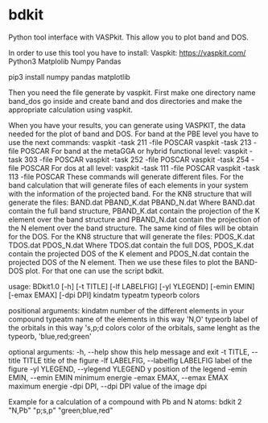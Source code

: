 # bdkit
Python tool interface with VASPkit. This allow you to plot band and DOS.

In order to use this tool you have to install:
Vaspkit: https://vaspkit.com/
Python3
Matplolib
Numpy
Pandas

pip3 install numpy pandas matplotlib 

Then you need the file generate by vaspkit.
First make one directory name band_dos go inside and create band and dos directories and make the appropriate calculation using vaspkit.

When you have your results, you can generate using VASPKIT, the data needed for the plot of band and DOS.
For band at the PBE level you have to use the next commands:
vaspkit -task 211 -file POSCAR
vaspkit -task 213 -file POSCAR
For band at the metaGGA or hybrid functional level:
vaspkit -task 303 -file POSCAR
vaspkit -task 252 -file POSCAR
vaspkit -task 254 -file POSCAR
For dos at all level:
vaspkit -task 111 -file POSCAR
vaspkit -task 113 -file POSCAR
These commands will generate different files.
For the band calculation that will generate files of each elements in your system with the information of the projected band. For the KN8 structure that will generate the files:
BAND.dat    PBAND_K.dat  PBAND_N.dat 
Where BAND.dat contain the full band structure, PBAND_K.dat contain the projection of the K element over the band structure and PBAND_N.dat contain the projection of the N element over the band structure.
The same kind of files will be obtain for the DOS. For the KN8 structure that will generate the files:
PDOS_K.dat		TDOS.dat	PDOS_N.dat 
Where TDOS.dat contain the full DOS, PDOS_K.dat contain the projected DOS of the K element and PDOS_N.dat contain the projected DOS of the N element.
Then we use these files to plot the BAND-DOS plot. For that one can use the script bdkit.

usage: BDkit1.0 [-h] [-t TITLE] [-lf LABELFIG] [-yl YLEGEND] [-emin EMIN] [-emax EMAX] [-dpi DPI]
                kindatm typeatm typeorb colors

positional arguments:
  kindatm               number of the different elements in your compound
  typeatm               name of the elements in this way 'N,O'
  typeorb               label of the orbitals in this way 's,p;d
  colors                color of the orbitals, same lenght as the typeorb, 'blue,red;green'

optional arguments:
  -h, --help            show this help message and exit
  -t TITLE, --title TITLE
                        title of the figure
  -lf LABELFIG, --labelfig LABELFIG
                        label of the figure
  -yl YLEGEND, --ylegend YLEGEND
                        y position of the legend
  -emin EMIN, --emin EMIN
                        minimum energie
  -emax EMAX, --emax EMAX
                        maximum energie
  -dpi DPI, --dpi DPI   value of the image dpi

  Example for a calculation of a compound with Pb and N atoms:
  bdkit 2 "N,Pb" "p;s,p" "green;blue,red"
  
